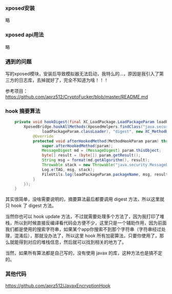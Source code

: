 ### xposed安装

略

### xposed api用法

略

### 遇到的问题

写的xposed模块，安装后导致模拟器无法启动，我特么的...，原因是我引入了第三方的日志库，去掉就好了，完全不知道为啥！！！

参考项目：https://github.com/aprz512/CryptoFucker/blob/master/README.md

###  hook 摘要算法

```java
    private void hookDigest(final XC_LoadPackage.LoadPackageParam loadPackageParam) {
        XposedBridge.hookAllMethods(XposedHelpers.findClass("java.security.MessageDigest",
                loadPackageParam.classLoader), "digest", new XC_MethodHook() {
            @Override
            protected void afterHookedMethod(MethodHookParam param) throws Throwable {
                super.afterHookedMethod(param);
                MessageDigest md = (MessageDigest) param.thisObject;
                byte[] result = (byte[]) param.getResult();
                String msg = format(md.getAlgorithm(), result);
                Throwable stack = new Throwable("java.security.MessageDigest#digest");
                Log.e(TAG, msg, stack);
                FileUtils.log(loadPackageParam.packageName, msg, result, stack);
            }
        });
    }
```

其实很简单，没啥需要说明的，摘要算法最后都要调用 digest 方法，所以这里就只 hook 了 digest 方法。

当然你也可以 hook update 方法，不过就需要处理多个方法了，因为我打印了堆栈，所以到时候直接反编译看代码会方便不少，这里只是一个辅助作用，因为前面我们都是使用的搜索字符串，如果某个app你搜索不到那个字符串（字符串经过处理，混淆后），那就没办法了，所以这里 hook 所有加密算法，只要你使用了，那么就能得到对应的堆栈信息，然后就可以找到相关的地方了。

当然，如果所有算法都是自己写的，没有使用 javax 的库，这种方法也是搞不定的。

### 其他代码

https://github.com/aprz512/JavaxEncryptionHook